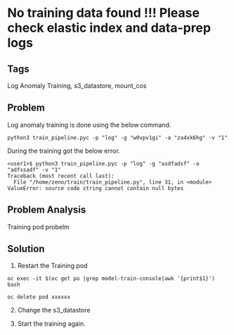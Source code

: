 # No training data found !!! Please check elastic index and data-prep logs

## Tags

Log Anomaly Training, s3_datastore, mount_cos

## Problem

Log anomaly training is done using the below command.

```
python3 train_pipeline.pyc -p "log" -g "w0vpv1gi" -a "za4xk6hg" -v "1"
```

During the training got the below error.


```
<user1>$ python3 train_pipeline.pyc -p "log" -g "asdfadsf" -a "adfssadf" -v "1"
Traceback (most recent call last):
  File "/home/zeno/train/train_pipeline.py", line 31, in <module>
ValueError: source code string cannot contain null bytes

```

## Problem Analysis

Training pod probelm

## Solution

1. Restart the Training pod

```
oc exec -it $(oc get po |grep model-train-console|awk '{print$1}') bash

oc delete pod xxxxxx
```

2. Change the s3_datastore

3. Start the training again.